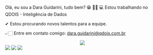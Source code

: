 Olá, eu sou a Dara Guidarini, tudo bem? 😁
👩🏻 💻 Estou trabalhando no QDOIS - Inteligência de Dados

✔ Estou procurando novos talentos para a equipe.

👉🏻 Entre em contato comigo: dara.guidarini@qdois.com.br

<div align="center">
  <a href="https://github.com/daraguidarini">
 <img altura="180em" src="https://github-readme-stats.vercel.app/api?username=daraguidarini&show_icons=true&theme=dracula&include_all_commits=true&count_private=true"/>
</div>
  
<div> 
  <a href="https://instagram.com/daraguidarini" target="_blank"><img src="https://img.shields.io/badge/-Instagram-%23E4405F?style=for-the-badge&logo=instagram&logoColor=white" target="_blank"></a>
  <a href = "mailto:guidarini96@gmail.com"><img src="https://img.shields.io/badge/-Gmail-%23333?style=for-the-badge&logo=gmail&logoColor=white" target="_blank"></a>
  <a href="https://www.linkedin.com/in/daraguidarini/" target="_blank"><img src="https://img.shields.io/badge/-LinkedIn-%230077B5?style=for-the-badge&logo=linkedin&logoColor=white" target="_blank"></a> 
</div>
